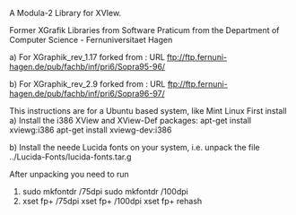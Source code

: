 
A Modula-2 Library for XVIew. 

Former XGrafik Libraries from Software Praticum from the Department of Computer Science - Fernuniversitaet Hagen

a) For XGraphik_rev_1.17 forked from :
URL ftp://ftp.fernuni-hagen.de/pub/fachb/inf/pri6/Sopra95-96/ 

b) For XGraphik_rev_2.9 forked from :
URL ftp://ftp.fernuni-hagen.de/pub/fachb/inf/pri6/Sopra96-97/ 

This instructions are for a Ubuntu based system, like Mint Linux
First install
a) Install the i386 XView and XView-Def packages:
apt-get install xviewg:i386
apt-get install xviewg-dev:i386 

b) Install the neede Lucida fonts on your system, i.e. unpack the file  ../Lucida-Fonts/lucida-fonts.tar.g

After unpacking you need to run
 1) sudo mkfontdr <Path to the fonts>/75dpi
    sudo mkfontdr <Path to the fonts>/100dpi
 2) xset fp+ <Path to the fonts>/75dpi
    xset fp+ <Path to the fonts>/100dpi
    xset fp+ rehash
